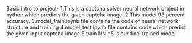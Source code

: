 Basic intro to project-
1.This is a captcha solver neural network project in python which predicts the given captcha image.
2.This model 93 percent accuracy.
3.model_train.ipynb file contains the code of neural network structure and training
4.model_test.ipynb file contains code which predict the given input captcha image
5.train NN.h5 is our final trained model

